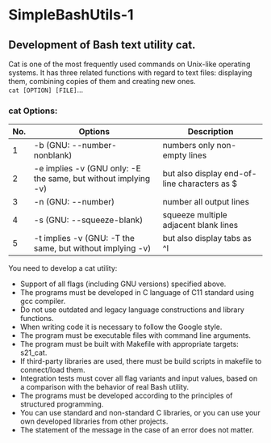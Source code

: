 # SimpleBashUtils-1

## Development of Bash text utility cat.

Cat is one of the most frequently used commands on Unix-like operating systems. It has three related functions with regard to text files: displaying them, combining copies of them and creating new ones.<br/>
`cat [OPTION] [FILE]`...

### cat Options:

| No. |Options | Description |
|----------|----------|----------|
| 1 | -b (GNU: --number-nonblank)   | numbers only non-empty lines |
| 2 | -e implies -v (GNU only: -E the same, but without implying -v) | but also display end-of-line characters as $ |
| 3 | -n (GNU: --number) | number all output lines |
| 4 | -s (GNU: --squeeze-blank) | squeeze multiple adjacent blank lines |
| 5 | -t implies -v (GNU: -T the same, but without implying -v) | but also display tabs as ^I |


You need to develop a cat utility:

- Support of all flags (including GNU versions) specified above.
- The programs must be developed in C language of C11 standard using gcc compiler.
- Do not use outdated and legacy language constructions and library functions. 
- When writing code it is necessary to follow the Google style.
- The program must be executable files with command line arguments.
- The program must be built with Makefile with appropriate targets: s21_cat.
- If third-party libraries are used, there must be build scripts in makefile to connect/load them.
- Integration tests must cover all flag variants and input values, based on a comparison with the behavior of real Bash utility.
- The programs must be developed according to the principles of structured programming.
- You can use standard and non-standard C libraries, or you can use your own developed libraries from other projects.
- The statement of the message in the case of an error does not matter.

